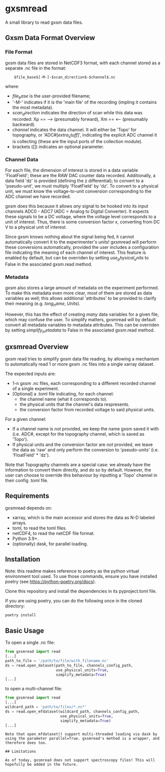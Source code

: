 # gxsmread

A small library to read gxsm data files.

## Gxsm Data Format Overview

### File Format

gxsm data files are stored in NetCDF3 format, with each channel stored as a separate .nc file in the format:

        $file_base$[-M-]-$scan_direction$-$channel$.nc
        
where:
- $file_base$ is the user-provided filename;
- '-M-' indicates if it is the 'main file' of the recording (impling it
    contains the most metadata).
- $scan_direction$ indicates the direction of scan while this data was
    recorded: Xp == --> (presumably forward), Xm == <-- (presumably
    backward).
- $channel$ indicates the data channel. It will either be 'Topo' for
    topography, or 'ADC#[$extra_stuff$]', indicating the explicit ADC
    channel it is collecting (these are the input ports of the
    collection module).
- brackets ([]) indicates an optional parameter.

### Channel Data

For each file, the dimension of interest is stored in a data variable 'FloatField'; these are the RAW DAC counter data recorded. Additionally, a data field 'dz' is provided (defining the z differential); to convert to a 'pseudo-unit', we must multiply 'FloatField' by 'dz'. To convert to a physical unit, we must know the voltage-to-unit conversion corresponding to the ADC channel we have recorded.

gxsm does this because it allows *any* signal to be hooked into its input channels ADC0 - ADC7 (ADC = Analog to Digital Converter). It expects these signals to be a DC voltage, where the voltage level corresponds to a unit of interest. Thus, there is some conversion factor x, converting from DC V to a physical unit of interest.

Since gxsm knows nothing about the signal being fed, it cannot automatically convert it to the experimenter's units! gxsmread will perform these conversions automatically, provided the user includes a configuration file indicating the meaning of each channel of interest. This feature is enabled by default, but can be overriden by setting $use_physical_units$ to False in the associated gxsm.read method.

### Metadata

gxsm also stores a large amount of metadata on the experiment performed. To make this metadata even more clear, most of them are stored as data variables as well; this allows additional 'attributes' to be provided to clarify their meaning (e.g. $long_name$, $Units$).

However, this has the effect of creating *many* data variables for a given file, which may confuse the user. To simplify matters, gxsmread will by default convert all metadata variables to metadata attributes. This can be overriden by setting $simplify_metadata$ to False in the associated gxsm.read method.

## gxsmread Overview

gxsm read tries to simplify gxsm data file reading, by allowing a mechanism to automatically read 1 or more gxsm .nc files into a single xarray dataset.

The expected inputs are:
- 1-n gxsm .nc files, each corresponding to a different recorded channel of a single experiment.
- [Optional] a .toml file indicating, for each channel:
  + the channel name (what it corresponds to).
  + the physical units that the channel's data respresents.
  + the conversion factor from recorded voltage to said physical units.

For a given channel:
- If a channel name is *not* provided, we keep the name gxsm saved it with (i.e. ADC#, except for the topography channel, which is saved as 'Topo').
- If physical units and the conversion factor are *not* provided, we leave the data as 'raw' and only perform the conversion to 'pseudo-units' (i.e. 'FloatField' * 'dz').

Note that Topography channels are a special case: we already have the information to convert them directly, and do so by default. However, the user can choose to override this behaviour by inputting a 'Topo' channel in their config .toml file.

## Requirements

gxsmread depends on:
- xarray, which is the main accessor and stores the data as N-D labeled arrays.
- toml, to read the toml files.
- netCDF4, to read the netCDF file format.
- Python 3.9+.
- (optionally) dask, for parallel loading.

## Installation

Note: this readme makes reference to poetry as the python virtual environment tool used. To use those commands, ensure you have installed poetry (see https://python-poetry.org/docs).

Clone this repository and install the dependencies in its pyproject.toml file.

If you are using poetry, you can do the following once in the cloned directory:

``` sh
poetry install
```

## Basic Usage

To open a single .nc file:

``` python
from gxsmread import read
[...]
path_to_file = '/path/to/file/with_filename.nc'
ds = read.open_dataset(path_to_file, channels_config_path,
                       use_physical_units=True,
                       simplify_metadata=True)
[...]

```

to open a multi-channel file:

``` python
from gxsmread import read
[...]
wildcard_path = 'path/to/files/*.nc*'
ds = read.open_mfdataset(wildcard_path, channels_config_path,
                         use_physical_units=True,
                         simplify_metadata=True)
[...]
```
```
Note that open_mfdataset() support multi-threaded loading via dask by using the parameter parallel=True. gxsmread's method is a wrapper, and therefore does too.

## Limitations

As of today, gxsmread does not support spectroscopy files! This will hopefully be added in the future.
